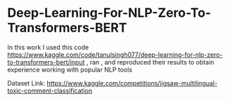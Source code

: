 # Deep-Learning-For-NLP-Zero-To-Transformers-BERT
In this work I used this code https://www.kaggle.com/code/tanulsingh077/deep-learning-for-nlp-zero-to-transformers-bert/input , ran , and reproduced their results to obtain experience working  with  popular  NLP tools  

Dataset Link: https://www.kaggle.com/competitions/jigsaw-multilingual-toxic-comment-classification

